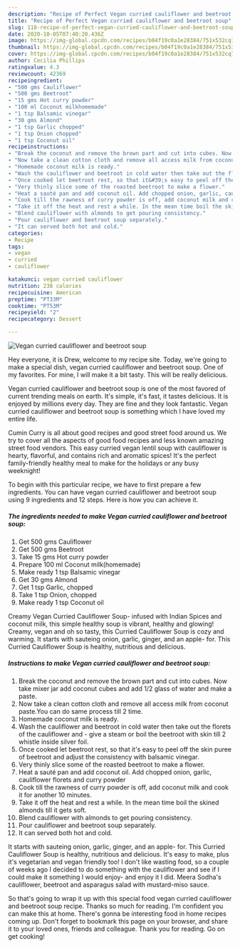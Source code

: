```yaml
---
description: "Recipe of Perfect Vegan curried cauliflower and beetroot soup"
title: "Recipe of Perfect Vegan curried cauliflower and beetroot soup"
slug: 118-recipe-of-perfect-vegan-curried-cauliflower-and-beetroot-soup
date: 2020-10-05T07:40:20.436Z
image: https://img-global.cpcdn.com/recipes/b04f19c0a1e28384/751x532cq70/vegan-curried-cauliflower-and-beetroot-soup-recipe-main-photo.jpg
thumbnail: https://img-global.cpcdn.com/recipes/b04f19c0a1e28384/751x532cq70/vegan-curried-cauliflower-and-beetroot-soup-recipe-main-photo.jpg
cover: https://img-global.cpcdn.com/recipes/b04f19c0a1e28384/751x532cq70/vegan-curried-cauliflower-and-beetroot-soup-recipe-main-photo.jpg
author: Cecilia Phillips
ratingvalue: 4.3
reviewcount: 42369
recipeingredient:
- "500 gms Cauliflower"
- "500 gms Beetroot"
- "15 gms Hot curry powder"
- "100 ml Coconut milkhomemade"
- "1 tsp Balsamic vinegar"
- "30 gms Almond"
- "1 tsp Garlic chopped"
- "1 tsp Onion chopped"
- "1 tsp Coconut oil"
recipeinstructions:
- "Break the coconut and remove the brown part and cut into cubes. Now take mixer jar add coconut cubes and add 1/2 glass of water and make a paste."
- "Now take a clean cotton cloth and remove all access milk from coconut paste.You can do same process till 2 time."
- "Homemade coconut milk is ready."
- "Wash the cauliflower and beetroot in cold water then take out the florets of the cauliflower and  give a steam or boil the beetroot with skin till 2 whistle inside silver foil."
- "Once cooked let beetroot rest, so that it&#39;s easy to peel off the skin puree of beetroot and adjust the consistency with balsamic vinegar."
- "Very thinly slice some of the roasted beetroot to make a flower."
- "Heat a sauté pan and add coconut oil. Add chopped onion, garlic, cauliflower florets and curry powder"
- "Cook till the rawness of curry powder is off, add coconut milk and cook it for another 10 minutes."
- "Take it off the heat and rest a while. In the mean time boil the skined almonds till it gets soft."
- "Blend cauliflower with almonds to get pouring consistency."
- "Pour cauliflower and beetroot soup separately."
- "It can served both hot and cold."
categories:
- Recipe
tags:
- vegan
- curried
- cauliflower

katakunci: vegan curried cauliflower 
nutrition: 238 calories
recipecuisine: American
preptime: "PT33M"
cooktime: "PT53M"
recipeyield: "2"
recipecategory: Dessert

---
```



![Vegan curried cauliflower and beetroot soup](https://img-global.cpcdn.com/recipes/b04f19c0a1e28384/751x532cq70/vegan-curried-cauliflower-and-beetroot-soup-recipe-main-photo.jpg)

Hey everyone, it is Drew, welcome to my recipe site. Today, we're going to make a special dish, vegan curried cauliflower and beetroot soup. One of my favorites. For mine, I will make it a bit tasty. This will be really delicious.

Vegan curried cauliflower and beetroot soup is one of the most favored of current trending meals on earth. It's simple, it's fast, it tastes delicious. It is enjoyed by millions every day. They are fine and they look fantastic. Vegan curried cauliflower and beetroot soup is something which I have loved my entire life.

Cumin Curry is all about good recipes and good street food around us. We try to cover all the aspects of good food recipes and less known amazing street food vendors. This easy curried vegan lentil soup with cauliflower is hearty, flavorful, and contains rich and aromatic spices! It&#39;s the perfect family-friendly healthy meal to make for the holidays or any busy weeknight!


To begin with this particular recipe, we have to first prepare a few ingredients. You can have vegan curried cauliflower and beetroot soup using 9 ingredients and 12 steps. Here is how you can achieve it.

<!--inarticleads1-->

##### The ingredients needed to make Vegan curried cauliflower and beetroot soup:

1. Get 500 gms Cauliflower
1. Get 500 gms Beetroot
1. Take 15 gms Hot curry powder
1. Prepare 100 ml Coconut milk(homemade)
1. Make ready 1 tsp Balsamic vinegar
1. Get 30 gms Almond
1. Get 1 tsp Garlic, chopped
1. Take 1 tsp Onion, chopped
1. Make ready 1 tsp Coconut oil


Creamy Vegan Curried Cauliflower Soup- infused with Indian Spices and coconut milk, this simple healthy soup is vibrant, healthy and glowing! Creamy, vegan and oh so tasty, this Curried Cauliflower Soup is cozy and warming. It starts with sauteing onion, garlic, ginger, and an apple- for. This Curried Cauliflower Soup is healthy, nutritious and delicious. 

<!--inarticleads2-->

##### Instructions to make Vegan curried cauliflower and beetroot soup:

1. Break the coconut and remove the brown part and cut into cubes. Now take mixer jar add coconut cubes and add 1/2 glass of water and make a paste.
1. Now take a clean cotton cloth and remove all access milk from coconut paste.You can do same process till 2 time.
1. Homemade coconut milk is ready.
1. Wash the cauliflower and beetroot in cold water then take out the florets of the cauliflower and  - give a steam or boil the beetroot with skin till 2 whistle inside silver foil.
1. Once cooked let beetroot rest, so that it&#39;s easy to peel off the skin puree of beetroot and adjust the consistency with balsamic vinegar.
1. Very thinly slice some of the roasted beetroot to make a flower.
1. Heat a sauté pan and add coconut oil. Add chopped onion, garlic, cauliflower florets and curry powder
1. Cook till the rawness of curry powder is off, add coconut milk and cook it for another 10 minutes.
1. Take it off the heat and rest a while. In the mean time boil the skined almonds till it gets soft.
1. Blend cauliflower with almonds to get pouring consistency.
1. Pour cauliflower and beetroot soup separately.
1. It can served both hot and cold.


It starts with sauteing onion, garlic, ginger, and an apple- for. This Curried Cauliflower Soup is healthy, nutritious and delicious. It&#39;s easy to make, plus it&#39;s vegetarian and vegan friendly too! I don&#39;t like wasting food, so a couple of weeks ago I decided to do something with the cauliflower and see if I could make it something I would enjoy- and enjoy it I did. Meera Sodha&#39;s cauliflower, beetroot and asparagus salad with mustard-miso sauce. 

So that's going to wrap it up with this special food vegan curried cauliflower and beetroot soup recipe. Thanks so much for reading. I'm confident you can make this at home. There's gonna be interesting food in home recipes coming up. Don't forget to bookmark this page on your browser, and share it to your loved ones, friends and colleague. Thank you for reading. Go on get cooking!
